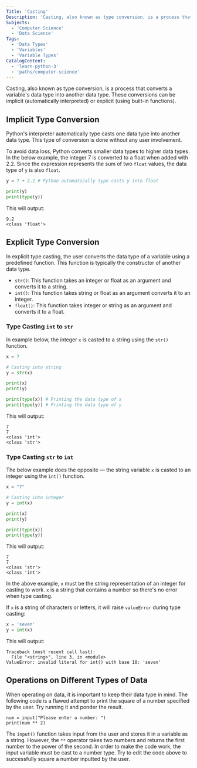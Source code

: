 ```yaml
---
Title: 'Casting'
Description: 'Casting, also known as type conversion, is a process that converts a variable\'s data type into another data type.'
Subjects:
  - 'Computer Science'
  - 'Data Science'
Tags:
  - 'Data Types'
  - 'Variables'
  - 'Variable Types'
CatalogContent:
  - 'learn-python-3'
  - 'paths/computer-science'
---
```


Casting, also known as type conversion, is a process that converts a variable's data type into another data type. These conversions can be implicit (automatically interpreted) or explicit (using built-in functions).

## Implicit Type Conversion

Python's interpreter automatically type casts one data type into another data type. This type of conversion is done without any user involvement.

To avoid data loss, Python converts smaller data types to higher data types. In the below example, the integer 7 is converted to a float when added with 2.2. Since the expression represents the sum of two `float` values, the data type of `y` is also `float`.

```py
y = 7 + 2.2 # Python automatically type casts y into float

print(y)
print(type(y))
```

This will output:

```shell
9.2
<class 'float'>
```

## Explicit Type Conversion

In explicit type casting, the user converts the data type of a variable using a predefined function. This function is typically the constructor of another data type.

- `str()`: This function takes an integer or float as an argument and converts it to a string.
- `int()`: This function takes string or float as an argument converts it to an integer.
- `float()`: This function takes integer or string as an argument and converts it to a float.

### Type Casting `int` to `str`

In example below, the integer `x` is casted to a string using the `str()` function.

```py
x = 7

# Casting into string
y = str(x)

print(x)
print(y)

print(type(x)) # Printing the data type of x
print(type(y)) # Printing the data type of y
```

This will output:

```shell
7
7
<class 'int'>
<class 'str'>
```

### Type Casting `str` to `int`

The below example does the opposite — the string variable `x` is casted to an integer using the `int()` function.

```py
x = "7"

# Casting into integer
y = int(x)

print(x)
print(y)

print(type(x))
print(type(y))
```

This will output:

```shell
7
7
<class 'str'>
<class 'int'>
```

In the above example, `x` must be the string representation of an integer for casting to work. `x` is a string that contains a number so there's no error when type casting.

If `x` is a string of characters or letters, it will raise `valueError` during type casting:

```py
x = 'seven'
y = int(x)
```

This will output:

```error
Traceback (most recent call last):
  File "<string>", line 3, in <module>
ValueError: invalid literal for int() with base 10: 'seven'
```

## Operations on Different Types of Data

When operating on data, it is important to keep their data type in mind. The following code is a flawed attempt to print the square of a number specified by the user. Try running it and ponder the result.

```codebyte/py
num = input("Please enter a number: ")
print(num ** 2)
```

The `input()` function takes input from the user and stores it in a variable as a string. However, the `**` operator takes two numbers and returns the first number to the power of the second. In order to make the code work, the input variable must be cast to a number type. Try to edit the code above to successfully square a number inputted by the user.
